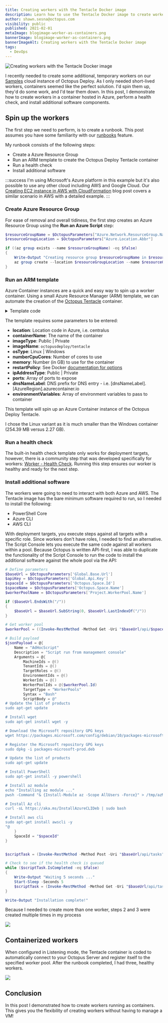 ```yaml
---
title: Creating workers with the Tentacle Docker image
description: Learn how to use the Tentacle Docker image to create workers using Azure container services
author: shawn.sesna@octopus.com
visibility: public
published: 2021-02-01
metaImage: blogimage-worker-as-containers.png
bannerImage: blogimage-worker-as-containers.png
bannerImageAlt: Creating workers with the Tentacle Docker image
tags:
  - DevOps
---
```


![Creating workers with the Tentacle Docker image](blogimage-worker-as-containers.png)

I recently needed to create some additional, temporary workers on our [Samples](https://samples.octopus.app) cloud instance of Octopus Deploy.  As I only needed short-lived workers, containers seemed like the perfect solution. I'd spin them up, they'd do some work, and I'd tear them down. In this post, I demonstrate how to create workers in a container hosted in Azure, perform a health check, and install additional software components.  

## Spin up the workers

The first step we need to perform, is to create a runbook.  This post assumes you have some familiarity with our [runbooks](https://octopus.com/docs/runbooks) feature.  

My runbook consists of the following steps:

- Create a Azure Resource Group
- Run an ARM template to create the Octopus Deploy Tentacle container
- Run a health check
- Install additional software

:::success
I'm using Microsoft's Azure platform in this example but it's also possible to use any other cloud including AWS and Google Cloud. Our [Creating EC2 instance in AWS with CloudFormation](/blog/2020-08/aws-cloudformation-ec2-examples/index.md) blog post covers a similar scenario in AWS with a detailed example.
:::

### Create Azure Resource Group

For ease of removal and overall tidiness, the first step creates an Azure Resource Group using the **Run an Azure Script** step:

```PowerShell
$resourceGroupName = $OctopusParameters["Azure.Network.ResourceGroup.Name"]
$resourceGroupLocation = $OctopusParameters["Azure.Location.Abbr"]

if ((az group exists --name $resourceGroupName) -eq $false)
{
	Write-Output "Creating resource group $resourceGroupName in $resourceGroupLocation"
    az group create --location $resourceGroupLocation --name $resourceGroupName
}
```

### Run an ARM template 

Azure Container instances are a quick and easy way to spin up a worker container.  Using a small Azure Resource Manager (ARM) template, we can automate the creation of the [Octopus Tentacle](https://hub.docker.com/r/octopusdeploy/tentacle) container.

<details>
	<summary>Template code</summary>

```json
{
    "$schema": "https://schema.management.azure.com/schemas/2015-01-01/deploymentTemplate.json#",
    "contentVersion": "1.0.0.0",
    "parameters": {
        "location": {
            "type": "string"
        },
        "containerName": {
            "type": "string"
        },
        "imageType": {
            "type": "string",
            "allowedValues": [
                "Public",
                "Private"
            ]
        },
        "imageName": {
            "type": "string"
        },
        "osType": {
            "type": "string",
            "allowedValues": [
                "Linux",
                "Windows"
            ]
        },
        "numberCpuCores": {
            "type": "string"
        },
        "memory": {
            "type": "string"
        },
        "restartPolicy": {
            "type": "string",
            "allowedValues": [
                "OnFailure",
                "Always",
                "Never"
            ]
        },
        "ipAddressType": {
            "type": "string"
        },
        "ports": {
            "type": "array"
        },
        "dnsNameLabel": {
            "type": "string"
        },
        "environmentVariables": {
            "type": "array"
        }
    },
    "resources": [
        {
            "location": "[parameters('location')]",
            "name": "[parameters('containerName')]",
            "type": "Microsoft.ContainerInstance/containerGroups",
            "apiVersion": "2018-10-01",
            "properties": {
                "containers": [
                    {
                        "name": "[parameters('containerName')]",
                        "properties": {
                            "image": "[parameters('imageName')]",
                            "resources": {
                                "requests": {
                                    "cpu": "[int(parameters('numberCpuCores'))]",
                                    "memoryInGB": "[float(parameters('memory'))]"
                                }
                            },
                            "ports": "[parameters('ports')]",
                            "environmentVariables": "[parameters('environmentVariables')]"
                        }
                    }
                ],
                "restartPolicy": "[parameters('restartPolicy')]",
                "osType": "[parameters('osType')]",
                "ipAddress": {
                    "type": "[parameters('ipAddressType')]",
                    "ports": "[parameters('ports')]",
                    "dnsNameLabel": "[parameters('dnsNameLabel')]"
                }
            },
            "tags": {}
        }
    ]
}
```
</details>

The template requires some parameters to be entered:

- **location**: Location code in Azure, i.e. centralus
- **containerName**: The name of the container
- **imageType**: Public | Private
- **imageName**: `octopusdeploy/tentacle`
- **osType**: Linux | Windows
- **numberCpuCores**: Number of cores to use
- **memory**: Number (in GB) to use for the container
- **restartPolicy**: See Docker [documentation for options](https://docs.docker.com/config/containers/start-containers-automatically/)
- **ipAddressType**: Public | Private
- **ports**: Array of ports to expose
- **dnsNameLabel**: DNS prefix for DNS entry - i.e. [dnsNameLabel].[AzureRegion].azurecontainer.io
- **environmentVariables**: Array of environment variables to pass to container

This template will spin up an Azure Container instance of the Octopus Deploy Tentacle.

I chose the Linux variant as it is much smaller than the Windows container (254.39 MB versus 2.27 GB).

### Run a health check

The built-in health check template only works for deployment targets, however, there is a community step that was developed specifically for workers: [Worker - Health Check](https://library.octopus.com/step-templates/c6c23c7b-876d-4758-a908-511f066156d7/actiontemplate-worker-health-check).  Running this step ensures our worker is healthy and ready for the next step.

### Install additional software

The workers were going to need to interact with both Azure and AWS.  The Tentacle image has the bare minimum software required to run, so I needed to install the following:
- PowerShell Core
- Azure CLI
- AWS CLI

With deployment targets, you execute steps against all targets with a specific role.  Since workers don't have roles, I needed to find an alternative. The Script Console lets you execute the same code against all workers within a pool. Because Octopus is written API-first, I was able to duplicate the functionality of the Script Console to run the code to install the additional software against the whole pool via the API:

```PowerShell
# Define parameters
$baseUrl = $OctopusParameters['Global.Base.Url'] 
$apiKey = $OctopusParameters['Global.Api.Key'] 
$spaceId = $OctopusParameters['Octopus.Space.Id']
$spaceName = $OctopusParameters['Octopus.Space.Name']
$workerPoolName = $OctopusParameters['Project.WorkerPool.Name']

if ($baseUrl.EndsWith("/"))
{
	$baseUrl = $baseUrl.SubString(0, $baseUrl.LastIndexOf("/"))
}

# Get worker pool
$workerPool = ((Invoke-RestMethod -Method Get -Uri "$baseUrl/api/$spaceId/workerpools/all" -Headers @{"X-Octopus-ApiKey"="$apiKey"}) | Where-Object {$_.Name -eq $workerPoolName})

# Build payload
$jsonPayload = @{
    Name = "AdHocScript"
    Description = "Script run from management console"
    Arguments = @{
        MachineIds = @()
        TenantIds = @()
        TargetRoles = @()
        EnvironmentIds = @()
        WorkerIds = @()
        WorkerPoolIds = @($workerPool.Id)
        TargetType = "WorkerPools"
        Syntax = "Bash"
        ScriptBody = @"
# Update the list of products
sudo apt-get update

# Install wget
sudo apt-get install wget -y

# Download the Microsoft repository GPG keys
wget https://packages.microsoft.com/config/debian/10/packages-microsoft-prod.deb

# Register the Microsoft repository GPG keys
sudo dpkg -i packages-microsoft-prod.deb

# Update the list of products
sudo apt-get update

# Install PowerShell
sudo apt-get install -y powershell

# Install az module
echo "Installing az module ..."
pwsh -Command "& {Install-Module az -Scope AllUsers -Force}" > /tmp/azModuleInstall.log

# Install Az cli
curl -sL https://aka.ms/InstallAzureCLIDeb | sudo bash

# Install aws cli
sudo apt-get install awscli -y
"@
    }
    SpaceId = "$spaceId"
}


$scriptTask = (Invoke-RestMethod -Method Post -Uri "$baseUrl/api/tasks" -Body ($jsonPayload | ConvertTo-Json -Depth 10) -Headers @{"X-Octopus-ApiKey"="$apiKey"})

# Check to see if the health check is queued
while ($scriptTask.IsCompleted -eq $false)
{
	Write-Output "Waiting 5 seconds ..."
    Start-Sleep -Seconds 5
    $scriptTask = (Invoke-RestMethod -Method Get -Uri "$baseUrl/api/tasks/$($scriptTask.Id)" -Headers @{"X-Octopus-ApiKey"="$apiKey"})
}

Write-Output "Installation complete!"
```
Because I needed to create more than one worker, steps 2 and 3 were created multiple times in my process

![](octopus-project-process.png)

## Containerized workers
When configured in Listening mode, the Tentacle container is coded to automatically connect to your Octopus Server and register itself to the specified worker pool.  After the runbook completed, I had three, healthy workers.

![](octopus-worker-pool.png)

## Conclusion

In this post I demonstrated how to create workers running as containers.  This gives you the flexibility of creating workers without having to manage a VM!
